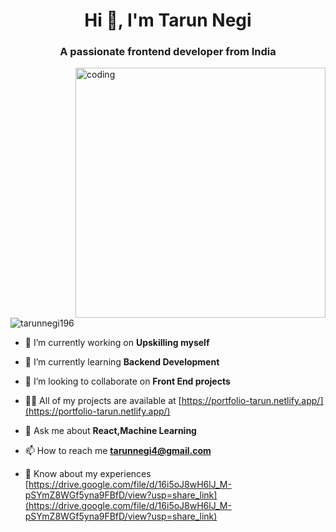 <h1 align="center">Hi 👋, I'm Tarun Negi</h1>
<h3 align="center">A passionate frontend developer from India</h3>
<img align="right" alt="coding" width="400" src="https://www.google.com/url?sa=i&url=https%3A%2F%2Fgithub.com%2Frudrabarad%2FGifs&psig=AOvVaw3BSarKj_aJaozHaaqgIxmq&ust=1672128222823000&source=images&cd=vfe&ved=0CBAQjRxqFwoTCMCqypjplvwCFQAAAAAdAAAAABAK">
<p align="left"> <img src="https://komarev.com/ghpvc/?username=tarunnegi196&label=Profile%20views&color=0e75b6&style=flat" alt="tarunnegi196" /> </p>

- 🔭 I’m currently working on **Upskilling myself**

- 🌱 I’m currently learning **Backend Development**

- 👯 I’m looking to collaborate on **Front End projects**

- 👨‍💻 All of my projects are available at [https://portfolio-tarun.netlify.app/](https://portfolio-tarun.netlify.app/)

- 💬 Ask me about **React,Machine Learning**

- 📫 How to reach me **tarunnegi4@gmail.com**

- 📄 Know about my experiences [https://drive.google.com/file/d/16i5oJ8wH6lJ_M-pSYmZ8WGf5yna9FBfD/view?usp=share_link](https://drive.google.com/file/d/16i5oJ8wH6lJ_M-pSYmZ8WGf5yna9FBfD/view?usp=share_link)


